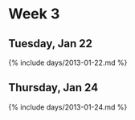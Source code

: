 # Week 3



## Tuesday, Jan 22

{% include days/2013-01-22.md %}

## Thursday, Jan 24

{% include days/2013-01-24.md %}

